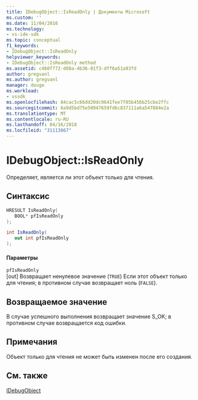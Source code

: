 ```yaml
---
title: IDebugObject::IsReadOnly | Документы Microsoft
ms.custom: ''
ms.date: 11/04/2016
ms.technology:
- vs-ide-sdk
ms.topic: conceptual
f1_keywords:
- IDebugObject::IsReadOnly
helpviewer_keywords:
- IDebugObject::IsReadOnly method
ms.assetid: c460f772-d08a-4b36-81f3-dff6a51a93fd
author: gregvanl
ms.author: gregvanl
manager: douge
ms.workload:
- vssdk
ms.openlocfilehash: 84cac5c66dd20dc9641fee7f05b456b25cbe2ffc
ms.sourcegitcommit: 6a9d5bd75e50947659fd6c837111a6a547884e2a
ms.translationtype: MT
ms.contentlocale: ru-RU
ms.lasthandoff: 04/16/2018
ms.locfileid: "31113667"
---
```

# <a name="idebugobjectisreadonly"></a>IDebugObject::IsReadOnly
Определяет, является ли этот объект только для чтения.  
  
## <a name="syntax"></a>Синтаксис  
  
```cpp  
HRESULT IsReadOnly(   
   BOOL* pfIsReadOnly  
);  
```  
  
```csharp  
int IsReadOnly(  
   out int pfIsReadOnly  
);  
```  
  
#### <a name="parameters"></a>Параметры  
 `pfIsReadOnly`  
 [out] Возвращает ненулевое значение (`TRUE`) Если этот объект только для чтения; в противном случае возвращает ноль (`FALSE`).  
  
## <a name="return-value"></a>Возвращаемое значение  
 В случае успешного выполнения возвращает значение S_OK; в противном случае возвращается код ошибки.  
  
## <a name="remarks"></a>Примечания  
 Объект только для чтения не может быть изменен после его создания.  
  
## <a name="see-also"></a>См. также  
 [IDebugObject](../../../extensibility/debugger/reference/idebugobject.md)